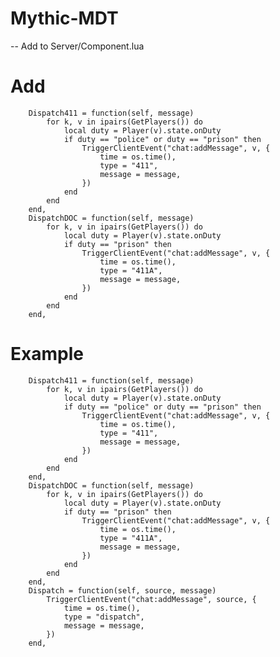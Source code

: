 # Mythic-MDT
-- Add to Server/Component.lua
# Add

		Dispatch411 = function(self, message)
			for k, v in ipairs(GetPlayers()) do
				local duty = Player(v).state.onDuty
				if duty == "police" or duty == "prison" then
					TriggerClientEvent("chat:addMessage", v, {
						time = os.time(),
						type = "411",
						message = message,
					})
				end
			end
		end,
		DispatchDOC = function(self, message)
			for k, v in ipairs(GetPlayers()) do
				local duty = Player(v).state.onDuty
				if duty == "prison" then
					TriggerClientEvent("chat:addMessage", v, {
						time = os.time(),
						type = "411A",
						message = message,
					})
				end
			end
		end,


# Example
		Dispatch411 = function(self, message)
			for k, v in ipairs(GetPlayers()) do
				local duty = Player(v).state.onDuty
				if duty == "police" or duty == "prison" then
					TriggerClientEvent("chat:addMessage", v, {
						time = os.time(),
						type = "411",
						message = message,
					})
				end
			end
		end,
		DispatchDOC = function(self, message)
			for k, v in ipairs(GetPlayers()) do
				local duty = Player(v).state.onDuty
				if duty == "prison" then
					TriggerClientEvent("chat:addMessage", v, {
						time = os.time(),
						type = "411A",
						message = message,
					})
				end
			end
		end,
		Dispatch = function(self, source, message)
			TriggerClientEvent("chat:addMessage", source, {
				time = os.time(),
				type = "dispatch",
				message = message,
			})
		end,






